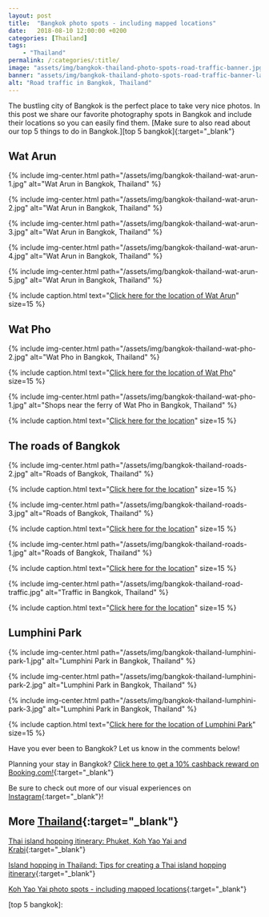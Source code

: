 ```yaml
---
layout: post
title:  "Bangkok photo spots - including mapped locations"
date:   2018-08-10 12:00:00 +0200
categories: [Thailand]
tags:
    - "Thailand"
permalink: /:categories/:title/
image: "assets/img/bangkok-thailand-photo-spots-road-traffic-banner.jpg"
banner: "assets/img/bangkok-thailand-photo-spots-road-traffic-banner-large.jpg"
alt: "Road traffic in Bangkok, Thailand"
---
```


The bustling city of Bangkok is the perfect place to take very nice photos. In this post we share our favorite photography spots in Bangkok and include their locations so you can easily find them. [Make sure to also read about our top 5 things to do in Bangkok.][top 5 bangkok]{:target="_blank"}

## Wat Arun

{% include img-center.html path="/assets/img/bangkok-thailand-wat-arun-1.jpg" alt="Wat Arun in Bangkok, Thailand" %}

{% include img-center.html path="/assets/img/bangkok-thailand-wat-arun-2.jpg" alt="Wat Arun in Bangkok, Thailand" %}

{% include img-center.html path="/assets/img/bangkok-thailand-wat-arun-3.jpg" alt="Wat Arun in Bangkok, Thailand" %}

{% include img-center.html path="/assets/img/bangkok-thailand-wat-arun-4.jpg" alt="Wat Arun in Bangkok, Thailand" %}

{% include img-center.html path="/assets/img/bangkok-thailand-wat-arun-5.jpg" alt="Wat Arun in Bangkok, Thailand" %}

{% include caption.html text="<a target='_blank' href='https://www.google.nl/maps/place/Wat+Arun,+Bangkok+Yai,+Bangkok+10600,+Thailand/@13.7420658,100.477232,15z/data=!3m1!4b1!4m5!3m4!1s0x30e29900caef320d:0x40100b25de28b80!8m2!3d13.7437024!4d100.4860282'>Click here for the location of Wat Arun</a>" size=15 %}

## Wat Pho

{% include img-center.html path="/assets/img/bangkok-thailand-wat-pho-2.jpg" alt="Wat Pho in Bangkok, Thailand" %}

{% include caption.html text="<a target='_blank' href='https://www.google.nl/maps/place/Wat+Phra+Chetuphon+Vimolmangklararm+Rajwaramahaviharn/@13.7465067,100.4903943,17z/data=!3m1!4b1!4m5!3m4!1s0x30e299057145cc81:0x7df49a08f511c22e!8m2!3d13.7465067!4d100.4925884'>Click here for the location of Wat Pho</a>" size=15 %}

{% include img-center.html path="/assets/img/bangkok-thailand-wat-pho-1.jpg" alt="Shops near the ferry of Wat Pho in Bangkok, Thailand" %}

{% include caption.html text="<a target='_blank' href='https://goo.gl/maps/8yuZBHfBdXT2'>Click here for the location</a>" size=15 %}

## The roads of Bangkok

{% include img-center.html path="/assets/img/bangkok-thailand-roads-2.jpg" alt="Roads of Bangkok, Thailand" %}

{% include caption.html text="<a target='_blank' href='https://goo.gl/maps/a72qTLXAzG82'>Click here for the location</a>" size=15 %}

{% include img-center.html path="/assets/img/bangkok-thailand-roads-3.jpg" alt="Roads of Bangkok, Thailand" %}

{% include caption.html text="<a target='_blank' href='https://goo.gl/maps/atsXAma4EnR2'>Click here for the location</a>" size=15 %}

{% include img-center.html path="/assets/img/bangkok-thailand-roads-1.jpg" alt="Roads of Bangkok, Thailand" %}

{% include caption.html text="<a target='_blank' href='https://www.google.com/maps?cid=13309857146310969214&hl=nl&gl=nl&shorturl=1'>Click here for the location</a>" size=15 %}

{% include img-center.html path="/assets/img/bangkok-thailand-road-traffic.jpg" alt="Traffic in Bangkok, Thailand" %}

{% include caption.html text="<a target='_blank' href='https://www.google.com/maps?q=Henri+Dunant+Rd,+Khwaeng+Pathum+Wan,+Khet+Pathum+Wan,+Krung+Thep+Maha+Nakhon+10330,+Thailand&ftid=0x30e29ed41b4c81d3:0xe1e226dd9d937476&hl=nl&gl=nl&shorturl=1'>Click here for the location</a>" size=15 %}

## Lumphini Park

{% include img-center.html path="/assets/img/bangkok-thailand-lumphini-park-1.jpg" alt="Lumphini Park in Bangkok, Thailand" %}

{% include img-center.html path="/assets/img/bangkok-thailand-lumphini-park-2.jpg" alt="Lumphini Park in Bangkok, Thailand" %}

{% include img-center.html path="/assets/img/bangkok-thailand-lumphini-park-3.jpg" alt="Lumphini Park in Bangkok, Thailand" %}

{% include caption.html text="<a target='_blank' href='https://www.google.nl/maps/place/Lumphini+Park/@13.7314058,100.5392455,17z/data=!3m1!4b1!4m5!3m4!1s0x30e29f26ed4bb01b:0xac01b20801f96936!8m2!3d13.7314058!4d100.5414396'>Click here for the location of Lumphini Park</a>" size=15 %}

Have you ever been to Bangkok? Let us know in the comments below!

Planning your stay in Bangkok? [Click here to get a 10% cashback reward on Booking.com!][booking.com]{:target="_blank"}

Be sure to check out more of our visual experiences on [Instagram][instagram]{:target="_blank"}!

## More [Thailand][thailand]{:target="_blank"}

[Thai island hopping itinerary: Phuket, Koh Yao Yai and Krabi][thai islands itinerary]{:target="_blank"}

[Island hopping in Thailand: Tips for creating a Thai island hopping itinerary][island hopping tips]{:target="_blank"}

[Koh Yao Yai photo spots - including mapped locations][koh yao yai photo spots]{:target="_blank"}

[thai islands itinerary]: https://kipamojo.world/thailand/Thai-island-hopping-itinerary-Phuket-Koh-Yao-Yai-and-Krabi/
[island hopping tips]: https://kipamojo.world/thailand/Island-hopping-in-Thailand-Tips-for-creating-a-Thai-island-hopping-itinerary/
[koh yao yai photo spots]: https://kipamojo.world/thailand/Koh-Yoa-Yai-photo-spots/

[top 5 bangkok]: 

[thailand]: https://kipamojo.world/tags.html#thailand
[instagram]: https://instagram.com/kipamojo
[booking.com]: https://www.booking.com/s/11_6/joop9916
[blogpost]: https://kipamojo.world/2018/08/07/Top-5-things-to-do-in-Bangkok.html
